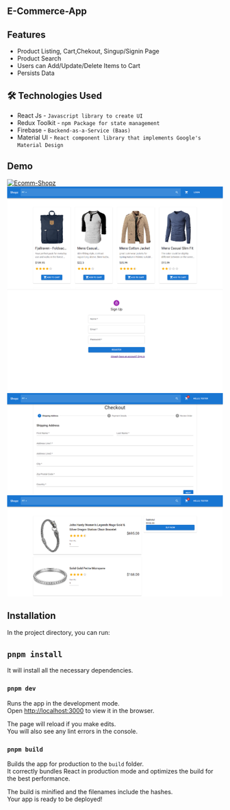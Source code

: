 ## E-Commerce-App

## Features

- Product Listing, Cart,Chekout, Singup/Signin Page
- Product Search
- Users can Add/Update/Delete Items to Cart
- Persists Data

## 🛠 Technologies Used
- React Js - `Javascript library to create UI`
- Redux Toolkit - `npm Package for state management`
- Firebase - `Backend-as-a-Service (Baas)`
- Material UI - `React component library that implements Google's Material Design`

## Demo
[![Ecomm-Shopz](https://img.shields.io/badge/Tryit-(here)-blue.svg)](https://ecomm-shopz.netlify.app)
![demo](./public/Ecomm-Product-Listing.png)
![demo](./public/Ecomm-Signup.png)
![demo](./public/Ecomm-Checkout.png)
![demo](./public/Ecomm-Cart.png)
  
## Installation
In the project directory, you can run:
## `pnpm install`

It will install all the necessary dependencies.

### `pnpm dev`

Runs the app in the development mode.\
Open [http://localhost:3000](http://localhost:3000) to view it in the browser.

The page will reload if you make edits.\
You will also see any lint errors in the console.


### `pnpm build`

Builds the app for production to the `build` folder.\
It correctly bundles React in production mode and optimizes the build for the best performance.

The build is minified and the filenames include the hashes.\
Your app is ready to be deployed!
